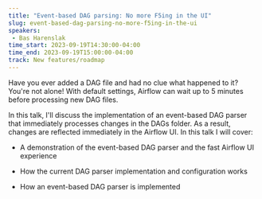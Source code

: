 ```yaml
---
title: "Event-based DAG parsing: No more F5ing in the UI"
slug: event-based-dag-parsing-no-more-f5ing-in-the-ui
speakers:
 - Bas Harenslak
time_start: 2023-09-19T14:30:00-04:00
time_end: 2023-09-19T15:00:00-04:00
track: New features/roadmap
---
```


Have you ever added a DAG file and had no clue what happened to it? You're not alone! With default settings, Airflow can wait up to 5 minutes before processing new DAG files.
 
 
 
 In this talk, I'll discuss the implementation of an event-based DAG parser that immediately processes changes in the DAGs folder. As a result, changes are reflected immediately in the Airflow UI. In this talk I will cover:
 
 
 
 * A demonstration of the event-based DAG parser and the fast Airflow UI experience
 
 * How the current DAG parser implementation and configuration works
 
 * How an event-based DAG parser is implemented